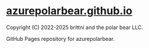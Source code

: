 # [azurepolarbear.github.io](https://azurepolarbear.github.io/)

Copyright (C) 2022-2025 brittni and the polar bear LLC.

GitHub Pages repository for azurepolarbear.
